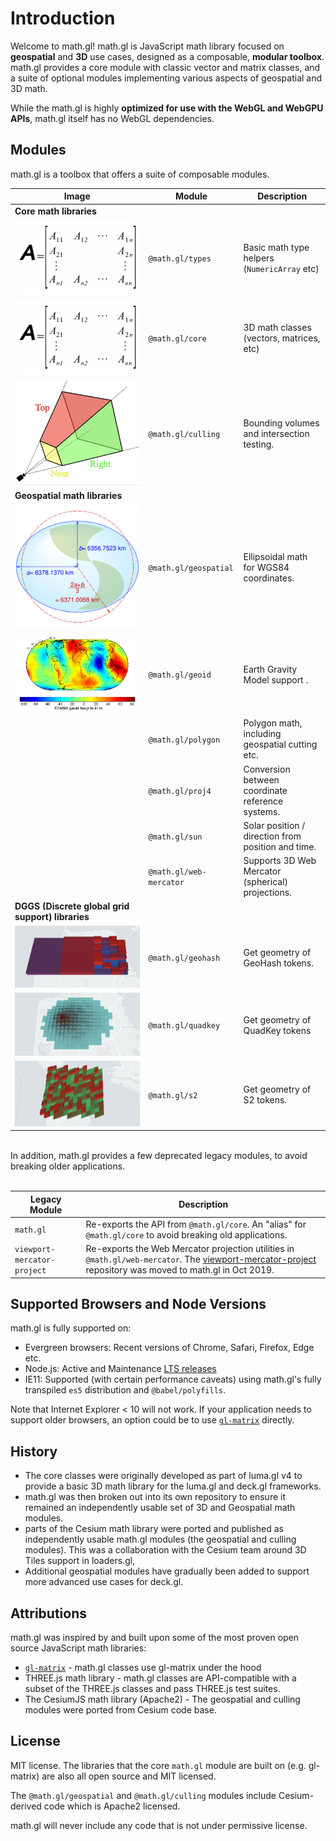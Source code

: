 # Introduction

Welcome to math.gl! math.gl is JavaScript math library focused on **geospatial** and **3D** use cases, designed as a composable, **modular toolbox**. math.gl provides a core module with classic vector and matrix classes, and a suite of optional modules implementing various aspects of geospatial and 3D math.

While the math.gl is highly **optimized for use with the WebGL and WebGPU APIs**, math.gl itself has no WebGL dependencies.

## Modules

math.gl is a toolbox that offers a suite of composable modules.

| Image                                               | Module                  | Description                                        |
| --------------------------------------------------- | ----------------------- | -------------------------------------------------- |
| **Core math libraries**                             |                         |                                                    |
| ![core](./images/core.png 'core')                   | `@math.gl/types`        | Basic math type helpers (`NumericArray` etc)       |
| ![core](./images/core.png 'core')                   | `@math.gl/core`         | 3D math classes (vectors, matrices, etc)           |
| ![culling](./images/culling.png 'culling')          | `@math.gl/culling`      | Bounding volumes and intersection testing.         |
| **Geospatial math libraries**                       |                         |                                                    |
| ![geospatial](./images/geospatial.svg 'geospatial') | `@math.gl/geospatial`   | Ellipsoidal math for WGS84 coordinates.            |
| ![geoid](./images/geoid.png 'geoid')                | `@math.gl/geoid`        | Earth Gravity Model support .                      |
|                                                     | `@math.gl/polygon`      | Polygon math, including geospatial cutting etc.    |
|                                                     | `@math.gl/proj4`        | Conversion between coordinate reference systems.   |
|                                                     | `@math.gl/sun`          | Solar position / direction from position and time. |
|                                                     | `@math.gl/web-mercator` | Supports 3D Web Mercator (spherical) projections.  |
| **DGGS (Discrete global grid support) libraries**   |                         |                                                    |
| ![geohash](./images/dggs/geohash.png 'geohash')     | `@math.gl/geohash`      | Get geometry of GeoHash tokens.                    |
| ![quadkey](./images/dggs/quadkey.png 'quadkey')     | `@math.gl/quadkey`      | Get geometry of QuadKey tokens                     |
| ![s2](./images/dggs/s2.png 's2')                    | `@math.gl/s2`           | Get geometry of S2 tokens.                         |

<br/>
In addition, math.gl provides a few deprecated legacy modules, to avoid breaking older applications.
<br/>
<br/>

| Legacy Module               | Description                                                                                                                                                                                                         |
| --------------------------- | ------------------------------------------------------------------------------------------------------------------------------------------------------------------------------------------------------------------- |
| `math.gl`                   | Re-exports the API from `@math.gl/core`. An "alias" for `@math.gl/core` to avoid breaking old applications.                                                                                                         |
| `viewport-mercator-project` | Re-exports the Web Mercator projection utilities in `@math.gl/web-mercator`. The [viewport-mercator-project](https://github.com/uber-common/viewport-mercator-project) repository was moved to math.gl in Oct 2019. |

## Supported Browsers and Node Versions

math.gl is fully supported on:

- Evergreen browsers: Recent versions of Chrome, Safari, Firefox, Edge etc.
- Node.js: Active and Maintenance [LTS releases](https://nodejs.org/en/about/releases/)
- IE11: Supported (with certain performance caveats) using math.gl's fully transpiled `es5` distribution and `@babel/polyfills`.

Note that Internet Explorer < 10 will not work. If your application needs to support older browsers, an option could be to use [`gl-matrix`](http://glmatrix.net/) directly.

## History

- The core classes were originally developed as part of luma.gl v4 to provide a basic 3D math library for the luma.gl and deck.gl frameworks.
- math.gl was then broken out into its own repository to ensure it remained an independently usable set of 3D and Geospatial math modules.
- parts of the Cesium math library were ported and published as independently usable math.gl modules (the geospatial and culling modules). This was a collaboration with the Cesium team around 3D Tiles support in loaders.gl,
- Additional geospatial modules have gradually been added to support more advanced use cases for deck.gl.

## Attributions

math.gl was inspired by and built upon some of the most proven open source JavaScript math libraries:

- [`gl-matrix`](http://glmatrix.net/) - math.gl classes use gl-matrix under the hood
- THREE.js math library - math.gl classes are API-compatible with a subset of the THREE.js classes and pass THREE.js test suites.
- The CesiumJS math library (Apache2) - The geospatial and culling modules were ported from Cesium code base.

## License

MIT license. The libraries that the core `math.gl` module are built on (e.g. gl-matrix) are also all open source and MIT licensed.

The `@math.gl/geospatial` and `@math.gl/culling` modules include Cesium-derived code which is Apache2 licensed.

math.gl will never include any code that is not under permissive license.
